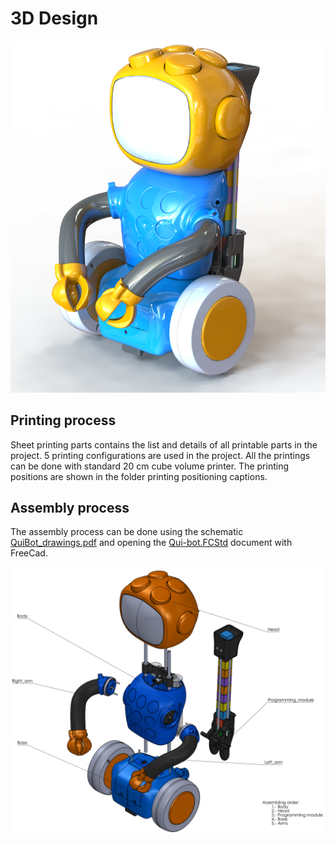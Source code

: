 # 3D Design

![QuiBot 3D](../Images/QuiBot_3D.PNG)

## Printing process
Sheet printing parts contains the list and details of all printable parts in the project.
5 printing configurations are used in the project. All the printings can be done with standard 20 cm cube volume printer.
The printing positions are shown in the folder printing positioning captions. 

## Assembly process
The assembly process can be done using the schematic [QuiBot_drawings.pdf](./QuiBot_drawings.PDF) and opening the [Qui-bot.FCStd](./Qui-bot.FCStd) document with FreeCad. 

![Assembly process](../Images/Assembly_process.png)

